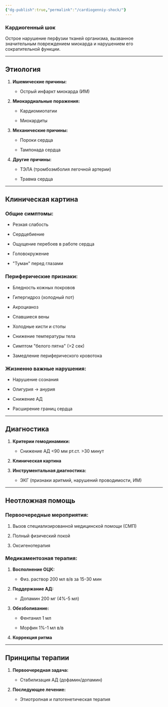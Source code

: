 ```yaml
---
{"dg-publish":true,"permalink":"/cardiogenniy-shock/"}
---
```


### **Кардиогенный шок**

Острое нарушение перфузии тканей организма, вызванное значительным повреждением миокарда и нарушением его сократительной функции.

---

## **Этиология**

1. **Ишемические причины:**
    
    - Острый инфаркт миокарда (ИМ)
        
2. **Миокардиальные поражения:**
    
    - Кардиомиопатии
        
    - Миокардиты
        
3. **Механические причины:**
    
    - Пороки сердца
        
    - Тампонада сердца
        
4. **Другие причины:**
    
    - ТЭЛА (тромбоэмболия легочной артерии)
        
    - Травма сердца
        

---

## **Клиническая картина**

### **Общие симптомы:**

- Резкая слабость
    
- Сердцебиение
    
- Ощущение перебоев в работе сердца
    
- Головокружение
    
- "Туман" перед глазами
    

### **Периферические признаки:**

- Бледность кожных покровов
    
- Гипергидроз (холодный пот)
    
- Акроцианоз
    
- Спавшиеся вены
    
- Холодные кисти и стопы
    
- Снижение температуры тела
    
- Симптом "белого пятна" (>2 сек)
    
- Замедление периферического кровотока
    

### **Жизненно важные нарушения:**

- Нарушение сознания
    
- Олигурия → анурия
    
- Снижение АД
    
- Расширение границ сердца
    

---

## **Диагностика**

1. **Критерии гемодинамики:**
    
    - Снижение АД <90 мм рт.ст. >30 минут
        
2. **Клиническая картина**
    
3. **Инструментальная диагностика:**
    
    - ЭКГ (признаки аритмий, нарушений проводимости, ИМ)
        

---

## **Неотложная помощь**

### **Первоочередные мероприятия:**

1. Вызов специализированной медицинской помощи (СМП)
    
2. Полный физический покой
    
3. Оксигенотерапия
    

### **Медикаментозная терапия:**

1. **Восполнение ОЦК:**
    
    - Физ. раствор 200 мл в/в за 15-30 мин
        
2. **Поддержание АД:**
    
    - Допамин 200 мг (4%-5 мл)
        
3. **Обезболивание:**
    
    - Фентанил 1 мл
        
    - Морфин 1%-1 мл в/в
        
4. **Коррекция ритма**
    

---

## **Принципы терапии**

1. **Первоочередная задача:**
    
    - Стабилизация АД (дофамин/допамин)
        
2. **Последующее лечение:**
    
    - Этиотропная и патогенетическая терапия